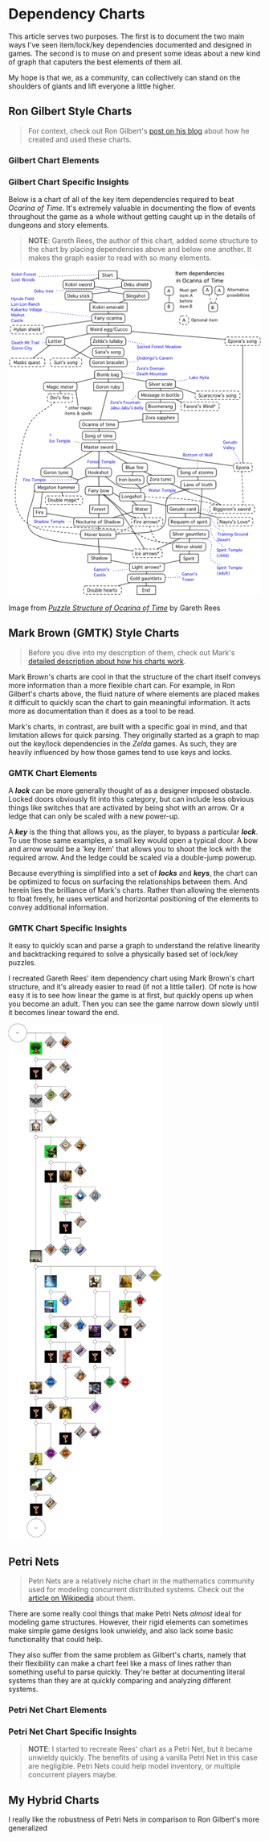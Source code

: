 # Dependency Charts

This article serves two purposes.
The first is to document the two main ways I've seen item/lock/key dependencies documented and designed in games.
The second is to muse on and present some ideas about a new kind of graph that caputers the best elements of them all.

My hope is that we, as a community, can collectively can stand on the shoulders of giants and lift everyone a little higher.

## Ron Gilbert Style Charts

> For context, check out Ron Gilbert's [post on his blog](https://grumpygamer.com/puzzle_dependency_charts) about how he created and used these charts.

### Gilbert Chart Elements

### Gilbert Chart Specific Insights

Below is a chart of all of the key item dependencies required to beat *Ocarina of Time*.
It's extremely valuable in documenting the flow of events throughout the game as a whole without getting caught up in the details of dungeons and story elements.

> **NOTE**: Gareth Rees, the author of this chart, added some structure to the chart by placing dependencies above and below one another.
> It makes the graph easier to read with so many elements.

![Ocarina of Time Item Graph](/images/202002041230-ootReesItemGraph.png)

Image from *[Puzzle Structure of Ocarina of Time](https://garethrees.org/2004/12/01/ocarina-of-time/)* by Gareth Rees

## Mark Brown (GMTK) Style Charts

> Before you dive into my description of them, check out Mark's [detailed description about how his charts work](https://www.patreon.com/posts/how-i-make-graph-20631617).

Mark Brown's charts are cool in that the structure of the chart itself conveys more information than a more flexible chart can.
For example, in Ron Gilbert's charts above, the fluid nature of where elements are placed makes it difficult to quickly scan the chart to gain meaningful information.
It acts more as documentation than it does as a tool to be read.

Mark's charts, in contrast, are built with a specific goal in mind, and that limitation allows for quick parsing.
They originally started as a graph to map out the key/lock dependencies in the *Zelda* games.
As such, they are heavily influenced by how those games tend to use keys and locks.

### GMTK Chart Elements

A ***lock*** can be more generally thought of as a designer imposed obstacle.
Locked doors obviously fit into this category, but can include less obvious things like switches that are activated by being shot with an arrow.
Or a ledge that can only be scaled with a new power-up.

A ***key*** is the thing that allows you, as the player, to bypass a particular ***lock***.
To use those same examples, a small key would open a typical door.
A bow and arrow would be a 'key item' that allows you to shoot the lock with the required arrow.
And the ledge could be scaled via a double-jump powerup.

Because everything is simplified into a set of ***locks*** and ***keys***, the chart can be optimized to focus on surfacing the relationships between them.
And herein lies the brilliance of Mark's charts.
Rather than allowing the elements to float freely, he uses vertical and horizontal positioning of the elements to convey additional information.

### GMTK Chart Specific Insights

It easy to quickly scan and parse a graph to understand the relative linearity and backtracking required to solve a physically based set of lock/key puzzles.

I recreated Gareth Rees' item dependency chart using Mark Brown's chart structure, and it's already easier to read (if not a little taller).
Of note is how easy it is to see how linear the game is at first, but quickly opens up when you become an adult.
Then you can see the game narrow down slowly until it becomes linear toward the end.

![Mark Brown Style Ocarina of Time Item Graph](/images/202002041236-ootGMTKGraph.png)

## Petri Nets

> Petri Nets are a relatively niche chart in the mathematics community used for modeling concurrent distributed systems.
> Check out the [article on Wikipedia](https://en.wikipedia.org/wiki/Petri_net) about them.

There are some really cool things that make Petri Nets *almost* ideal for modeling game structures.
However, their rigid elements can sometimes make simple game designs look unwieldy, and also lack some basic functionality that could help.

They also suffer from the same problem as Gilbert's charts, namely that their flexibility can make a chart feel like a mass of lines rather than something useful to parse quickly.
They're better at documenting literal systems than they are at quickly comparing and analyzing different systems.

### Petri Net Chart Elements

### Petri Net Chart Specific Insights

> **NOTE**: I started to recreate Rees' chart as a Petri Net, but it became unwieldy quickly.
> The benefits of using a vanilla Petri Net in this case are negligible.
> Petri Nets could help model inventory, or multiple concurrent players maybe.

## My Hybrid Charts

I really like the robustness of Petri Nets in comparison to Ron Gilbert's more generalized 